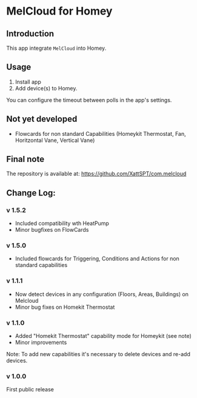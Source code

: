 # MelCloud for Homey

## Introduction
This app integrate `MelCloud` into Homey.


## Usage ##
1. Install app
2. Add device(s) to Homey.

You can configure the timeout between polls in the app's settings.


## Not yet developed ##
- Flowcards for non standard Capabilities (Homeykit Thermostat, Fan, Horitzontal Vane, Vertical Vane)
  
## Final note ##
The repository is available at: https://github.com/XattSPT/com.melcloud


## Change Log:

### v 1.5.2
- Included compatibility wth HeatPump
- Minor bugfixes on FlowCards

### v 1.5.0
- Included flowcards for Triggering, Conditions and Actions for non standard capabilities

### v 1.1.1
- Now detect devices in any configuration (Floors, Areas, Buildings) on Melcloud
- Minor bug fixes on Homekit Thermostat 

### v 1.1.0
- Added "Homekit Thermostat" capability mode for Homeykit (see note)
- Minor improvements 

Note: To add new capabilities it's necessary to delete devices and re-add devices.

### v 1.0.0
First public release
